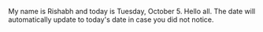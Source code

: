 My name is Rishabh and today is Tuesday, October 5. Hello all. The date will automatically update to today's date in case you did not notice.

